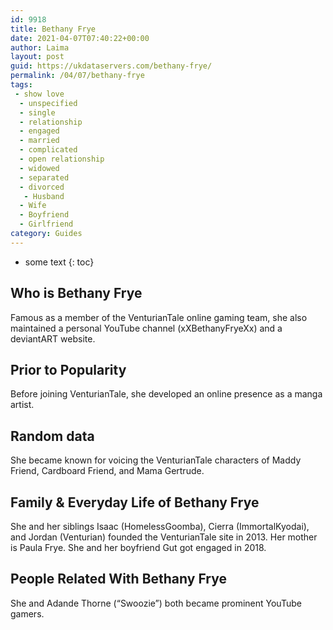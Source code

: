 ```yaml
---
id: 9918
title: Bethany Frye
date: 2021-04-07T07:40:22+00:00
author: Laima
layout: post
guid: https://ukdataservers.com/bethany-frye/
permalink: /04/07/bethany-frye
tags:
 - show love
  - unspecified
  - single
  - relationship
  - engaged
  - married
  - complicated
  - open relationship
  - widowed
  - separated
  - divorced
   - Husband
  - Wife
  - Boyfriend
  - Girlfriend
category: Guides
---
```


* some text
{: toc}


## Who is Bethany Frye
                  
                  
                  
Famous as a member of the VenturianTale online gaming team, she also maintained a personal YouTube channel (xXBethanyFryeXx) and a deviantART website.
                  
              
            
              
            
                
                
                
## Prior to Popularity
                  
                  
                  
Before joining VenturianTale, she developed an online presence as a manga artist.
                  
              
            
              
            
                
                
                
## Random data
                  
                  
                  
She became known for voicing the VenturianTale characters of Maddy Friend, Cardboard Friend, and Mama Gertrude.
                  
              
            
              
            
                
                
                
## Family & Everyday Life of Bethany Frye
                  
                  
                  
She and her siblings Isaac (HomelessGoomba), Cierra (ImmortalKyodai), and Jordan (Venturian) founded the VenturianTale site in 2013. Her mother is Paula Frye. She and her boyfriend Gut got engaged in 2018.
                  
              
            
              
            
                
                
                
## People Related With Bethany Frye
                  
                  
                  
She and Adande Thorne (&#8220;Swoozie&#8221;) both became prominent YouTube gamers.
                  
              
            
              
            
                
              
            
              
              
            
            
              
            
          
          
          
